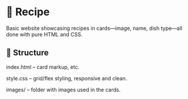 <h1>🍳 Recipe</h1>
Basic website showcasing recipes in cards—image, name, dish type—all done with pure HTML and CSS.

<h2>🧩 Structure</h2>

index.html – card markup, etc.

style.css – grid/flex styling, responsive and clean.

images/ – folder with images used in the cards.
